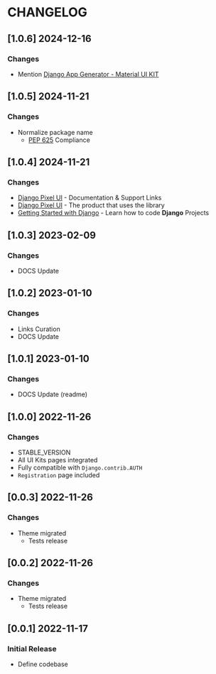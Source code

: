 # CHANGELOG

## [1.0.6] 2024-12-16
### Changes

- Mention [Django App Generator - Material UI KIT](https://app-generator.dev/tools/django-generator/material-kit/)

## [1.0.5] 2024-11-21
### Changes

- Normalize package name
  - [PEP 625](https://peps.python.org/pep-0625/) Compliance

## [1.0.4] 2024-11-21
### Changes

- [Django Pixel UI](https://app-generator.dev/docs/products/django-libs/theme-pixel.html) - Documentation & Support Links
- [Django Pixel UI](https://app-generator.dev/product/pixel-bootstrap/django/) - The product that uses the library
- [Getting Started with Django](https://app-generator.dev/docs/technologies/django/index.html) - Learn how to code **Django** Projects

## [1.0.3] 2023-02-09
### Changes

- DOCS Update 

## [1.0.2] 2023-01-10
### Changes

- Links Curation
- DOCS Update 

## [1.0.1] 2023-01-10
### Changes

- DOCS Update (readme)

## [1.0.0] 2022-11-26
### Changes

- STABLE_VERSION
- All UI Kits pages integrated
- Fully compatible with `Django.contrib.AUTH`
- `Registration` page included

## [0.0.3] 2022-11-26
### Changes

- Theme migrated
  - Tests release

## [0.0.2] 2022-11-26
### Changes

- Theme migrated
  - Tests release

## [0.0.1] 2022-11-17
### Initial Release

- Define codebase

